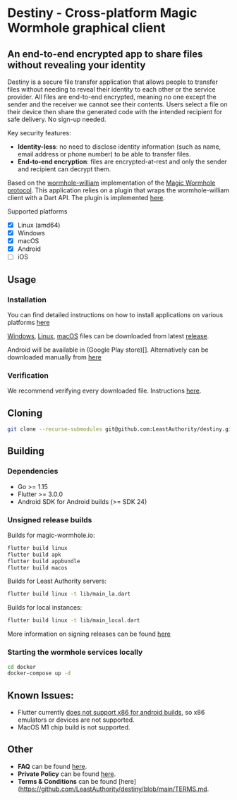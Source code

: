 # Destiny - Cross-platform Magic Wormhole graphical client

## An end-to-end encrypted app to share files without revealing your identity 

Destiny is a secure file transfer application that allows people to transfer files without needing to reveal their identity to each other or the service provider. All files are end-to-end encrypted, meaning no one except the sender and the receiver we cannot see their contents. Users select a file on their device then share the generated code with the intended recipient for safe delivery. No sign-up needed.

Key security features: 

- **Identity-less**: no need to disclose identity information (such as name, email address or phone number) to be able to transfer files.
- **End-to-end encryption**: files are encrypted-at-rest and only the sender and recipient can decrypt them.


Based on the [wormhole-william](https://github.com/LeastAuthority/wormhole-william)
implementation of the [Magic Wormhole protocol](https://github.com/magic-wormhole/magic-wormhole).
This application relies on a plugin that wraps the wormhole-william client
with a Dart API. The plugin is implemented [here](https://github.com/LeastAuthority/dart_wormhole_william).

Supported platforms

- [x] Linux (amd64)
- [x] Windows
- [x] macOS
- [x] Android
- [ ] iOS

## Usage

### Installation

You can find detailed instructions on how to install applications on various platforms [here](https://github.com/LeastAuthority/destiny/blob/v1.0.0/doc/installation.md)

[Windows](https://github.com/LeastAuthority/destiny/releases/download/latest/destiny_windows.msix), [Linux](https://github.com/LeastAuthority/destiny/releases/download/latest/destiny_linux_amd64.AppImage), [macOS](https://github.com/LeastAuthority/destiny/releases/download/latest/destiny_macos.dmg) files can be downloaded from latest [release](https://github.com/LeastAuthority/destiny/releases/latest).

Android will be available in (Google Play store)[]. Alternatively can be downloaded manually from [here](https://github.com/LeastAuthority/destiny/releases/download/latest/destiny_android.apk)



### Verification

We recommend verifying every downloaded file. Instructions [here](https://github.com/LeastAuthority/destiny/blob/v1.0.0/doc/releases.md). 

## Cloning

```bash
git clone --recurse-submodules git@github.com:LeastAuthority/destiny.git
```

## Building

### Dependencies

- Go >= 1.15
- Flutter >= 3.0.0
- Android SDK for Android builds (>= SDK 24)

### Unsigned release builds

Builds for magic-wormhole.io:

```bash
flutter build linux
flutter build apk
flutter build appbundle
flutter build macos
```

Builds for Least Authority servers:

```bash
flutter build linux -t lib/main_la.dart
```

Builds for local instances:

```bash
flutter build linux -t lib/main_local.dart
```

More information on signing releases can be found [here](https://github.com/LeastAuthority/destiny/blob/main/doc/releases.md)

### Starting the wormhole services locally

```bash
cd docker
docker-compose up -d
```

## Known Issues:
- Flutter currently [does not support x86 for android builds](https://github.com/flutter/flutter/issues/9253),
so x86 emulators or devices are not supported.
- MacOS M1 chip build is not supported.

## Other

- **FAQ** can be found [here](https://github.com/LeastAuthority/destiny/blob/main/FAQ.md).
- **Private Policy** can be found [here](https://github.com/LeastAuthority/destiny/blob/main/PRIVACY-POLICY.md).
- **Terms & Conditions** can be found [here](https://github.com/LeastAuthority/destiny/blob/main/TERMS.md.